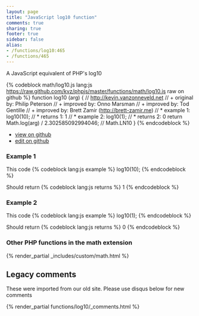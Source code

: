 ```yaml
---
layout: page
title: "JavaScript log10 function"
comments: true
sharing: true
footer: true
sidebar: false
alias:
- /functions/log10:465
- /functions/465
---
```

<!-- Generated by Rakefile:build -->
A JavaScript equivalent of PHP's log10

{% codeblock math/log10.js lang:js https://raw.github.com/kvz/phpjs/master/functions/math/log10.js raw on github %}
function log10 (arg) {
  // http://kevin.vanzonneveld.net
  // +   original by: Philip Peterson
  // +   improved by: Onno Marsman
  // +   improved by: Tod Gentille
  // +   improved by: Brett Zamir (http://brett-zamir.me)
  // *     example 1: log10(10);
  // *     returns 1: 1
  // *     example 2: log10(1);
  // *     returns 2: 0
  return Math.log(arg) / 2.302585092994046; // Math.LN10
}
{% endcodeblock %}

 - [view on github](https://github.com/kvz/phpjs/blob/master/functions/math/log10.js)
 - [edit on github](https://github.com/kvz/phpjs/edit/master/functions/math/log10.js)

### Example 1
This code
{% codeblock lang:js example %}
log10(10);
{% endcodeblock %}

Should return
{% codeblock lang:js returns %}
1
{% endcodeblock %}

### Example 2
This code
{% codeblock lang:js example %}
log10(1);
{% endcodeblock %}

Should return
{% codeblock lang:js returns %}
0
{% endcodeblock %}


### Other PHP functions in the math extension
{% render_partial _includes/custom/math.html %}
## Legacy comments
These were imported from our old site. Please use disqus below for new comments
<div style="overflow-y: scroll; max-height: 500px;">
{% render_partial functions/log10/_comments.html %}
</div>
